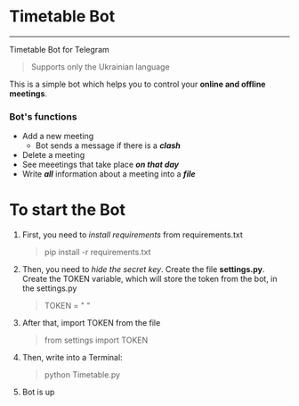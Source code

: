 # Timetable Bot

--- 
Timetable Bot for Telegram


> Supports only the Ukrainian language

This is a simple bot which helps you to control your 
**online and offline meetings**. 

### Bot's functions

- Add a new meeting
  + Bot sends a message if there is a ___clash___
- Delete a meeting
- See meeetings that take place ___on that day___
- Write ***all*** information about a meeting 
into a ***file***


# To start the Bot

1. First, you need to _install requirements_ 
from requirements.txt
   > pip install -r requirements.txt

2. Then, you need to _hide the secret key_. Create the 
file **settings.py**. Create the TOKEN variable, which 
will store the token from the bot, in the settings.py

   > TOKEN = "    "

3. After that, import TOKEN from the file 
   > from settings import TOKEN

4. Then, write into a Terminal:<br/>
   > python Timetable.py

5. Bot is up 

